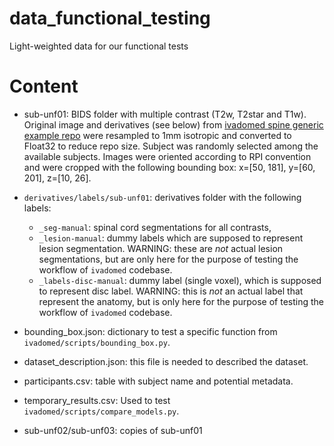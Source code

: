 # data_functional_testing
Light-weighted data for our functional tests

# Content
* sub-unf01: BIDS folder with multiple contrast (T2w, T2star and T1w). Original image and derivatives (see below) from [ivadomed spine generic example repo](https://github.com/ivadomed/data_example_spinegeneric/releases/tag/r20200907) were resampled to 1mm isotropic and converted to Float32 to reduce repo size. Subject was randomly selected among the available subjects. Images were oriented according to RPI convention and were cropped with the following bounding box: x=[50, 181], y=[60, 201], z=[10, 26].
* `derivatives/labels/sub-unf01`: derivatives folder with the following labels:
  * `_seg-manual`: spinal cord segmentations for all contrasts,
  * `_lesion-manual`: dummy labels which are supposed to represent lesion segmentation. WARNING: these are *not* actual lesion segmentations, but are only here for the purpose of testing the workflow of `ivadomed` codebase.
  * `_labels-disc-manual`: dummy label (single voxel), which is supposed to represent disc label. WARNING: this is *not* an actual label that represent the anatomy, but is only here for the purpose of testing the workflow of `ivadomed` codebase.
* bounding\_box.json: dictionary to test a specific function from `ivadomed/scripts/bounding_box.py`.
* dataset\_description.json: this file is needed to described the dataset.
* participants.csv: table with subject name and potential metadata.
* temporary\_results.csv: Used to test `ivadomed/scripts/compare_models.py`.

* sub-unf02/sub-unf03: copies of sub-unf01

